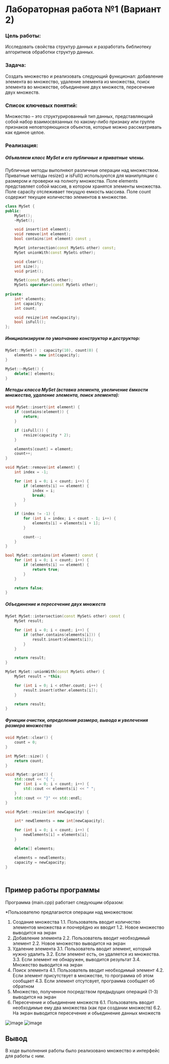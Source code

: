 # Лабораторная работа №1 (Вариант 2)

### Цель работы:

Исследовать свойства структур данных и разработать библиотеку алгоритмов обработки структур данных.

### Задача:

Создать множество и реализовать следующий функционал: добавление элемента во множество, удаление элемента из
множества, поиск элемента во множестве, объединение двух
множеств, пересечение двух множеств.

### Список ключевых понятий:

Множество – это структурированный тип данных, представляющий собой набор взаимосвязанных по какому-либо признаку или группе признаков неповторяющихся объектов, которые  можно рассматривать как единое целое.

### Реализация:


##### Объявляем класс MySet и его публичные и приватные члены.
Публичные методы выполняют различные операции над множеством.
Приватные методы resize() и isFull() используются для манипуляции с размером и проверки на полноту множества.
Поле elements представляет собой массив, в котором хранятся элементы множества.
Поле capacity отслеживает текущую емкость массива.
Поле count содержит текущее количество элементов в множестве.

```c++
class MySet {
public:
    MySet();
    ~MySet();

    void insert(int element);
    void remove(int element);
    bool contains(int element) const ;

    MySet intersection(const MySet& other) const;
    MySet unionWith(const MySet& other);

    void clear();
    int size();
    void print();

    MySet(const MySet& other);
    MySet& operator=(const MySet& other);
 
private:
    int* elements;
    int capacity;
    int count;

    void resize(int newCapacity);
    bool isFull();
};
```

##### Инициализируем по умолчанию конструктор и деструктор:

```c++
MySet::MySet() : capacity(10), count(0) {
    elements = new int[capacity];
}

MySet::~MySet() {
    delete[] elements;
}
```

##### Методы класса MySet (вставка элемента, увеличение ёмкости множества, удаление элемента, поиск элемента):

```c++
void MySet::insert(int element) {
    if (contains(element)) {
        return;
    }

    if (isFull()) {
        resize(capacity * 2);
    }

    elements[count] = element;
    count++;
}

void MySet::remove(int element) {
    int index = -1;

    for (int i = 0; i < count; i++) {
        if (elements[i] == element) {
            index = i;
            break;
        }
    }

    if (index != -1) {
        for (int i = index; i < count - 1; i++) {
            elements[i] = elements[i + 1];
        }

        count--;
    }
}

bool MySet::contains(int element) const {
    for (int i = 0; i < count; i++) {
        if (elements[i] == element) {
            return true;
        }
    }

    return false;
}
```

##### Объединение и пересечение двух множеств

```c++
MySet MySet::intersection(const MySet& other) const {
    MySet result;

    for (int i = 0; i < count; i++) {
        if (other.contains(elements[i])) {
            result.insert(elements[i]);
        }
    }

    return result;
} 

MySet MySet::unionWith(const MySet& other) {
    MySet result = *this;

    for (int i = 0; i < other.count; i++) {
        result.insert(other.elements[i]);
    }

    return result;
}
```

##### Функции очистки, определения размера, вывода и увелечения размера множества

```c++
void MySet::clear() {
    count = 0;
}

int MySet::size() {
    return count;
}

void MySet::print() {
    std::cout << "{ ";
    for (int i = 0; i < count; i++) {
        std::cout << elements[i] << " ";
    } 
    std::cout << "}" << std::endl;
}

void MySet::resize(int newCapacity) {

    int* newElements = new int[newCapacity];

    for (int i = 0; i < count; i++) {
        newElements[i] = elements[i];
    }

    delete[] elements;

    elements = newElements;
    capacity = newCapacity;
}
```

##### 

```c++
```

## Пример работы программы

Программа (main.cpp) работает следующим образом:

*Пользователю предлагаются операции над множеством:
1. Создание множества
1.1. Пользователь вводит количество элементов множества и поочерёдно их вводит
1.2. Новое множество выводится на экран
2. Добавление элемента
2.2. Пользователь вводит необходимый элемент
2.2. Новое множество выводится на экран
3. Удаление элемента
3.1. Пользователь вводит элемент, который нужно удалить
3.2. Если элемент есть, он удаляется из множества.
3.3. Если элемент не обнаружен, выводится результат
3.4. Множество выводится на экран
4. Поиск элемента
4.1. Пользователь вводит необходимый элемент
4.2. Если элемент присутствует в множестве, то программа об этом сообщает
4.3. Если элемент отсутсвует, программа сообщает об обратном
5. Множество, полученное посредством предыдущих операций (1-3) выводится на экран
6. Пересечение и обьединение множеств
6.1. Пользователь вводит необходимые ему два множества (как при создании множеств)
6.2. На экран выводится пересечение и обьединение данных множеств

![image](images/1kart.png)  ![image](images/2kart.png)


## Вывод

В ходе выполнения работы было реализовано множество и интерфейс для работы с ним.










